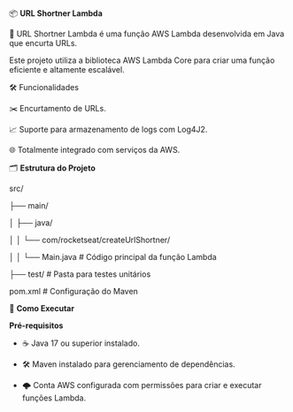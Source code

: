 📦 **URL Shortner Lambda**

🚀 URL Shortner Lambda é uma função AWS Lambda desenvolvida em Java que encurta URLs.

Este projeto utiliza a biblioteca AWS Lambda Core para criar uma função eficiente e altamente escalável.

🛠️ Funcionalidades

✂️ Encurtamento de URLs.

📈 Suporte para armazenamento de logs com Log4J2.

🌐 Totalmente integrado com serviços da AWS.


🗂️ **Estrutura do Projeto**

src/

├── main/

│   ├── java/

│   │   └── com/rocketseat/createUrlShortner/

│   │       └── Main.java # Código principal da função Lambda

├── test/ # Pasta para testes unitários

pom.xml # Configuração do Maven


🚀 **Como Executar**

**Pré-requisitos**

- ☕ Java 17 ou superior instalado.

- 🛠️ Maven instalado para gerenciamento de dependências.

- 🌩️ Conta AWS configurada com permissões para criar e executar funções Lambda.
